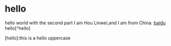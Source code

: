 # hello
hello world with the second part
I am Hou Linwei,and I am from China.
[baidu](https://www.baidu.com "baidu link")
hello[^hello]


[hello]:this is a hello uppercase
